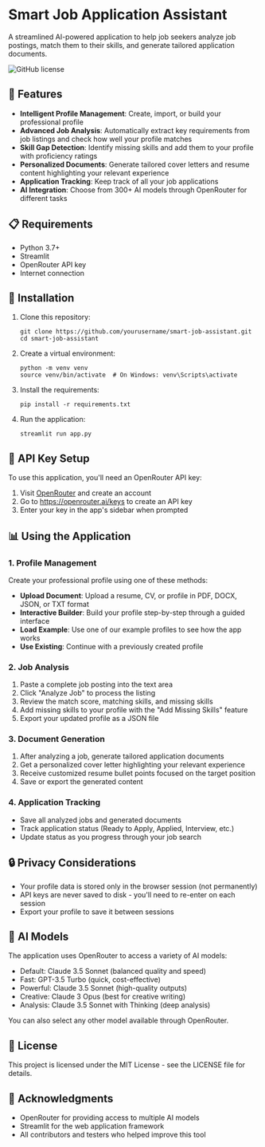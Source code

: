 # Smart Job Application Assistant

A streamlined AI-powered application to help job seekers analyze job postings, match them to their skills, and generate tailored application documents.

![GitHub license](https://img.shields.io/badge/license-MIT-blue.svg)

## 🌟 Features

- **Intelligent Profile Management**: Create, import, or build your professional profile
- **Advanced Job Analysis**: Automatically extract key requirements from job listings and check how well your profile matches
- **Skill Gap Detection**: Identify missing skills and add them to your profile with proficiency ratings
- **Personalized Documents**: Generate tailored cover letters and resume content highlighting your relevant experience
- **Application Tracking**: Keep track of all your job applications
- **AI Integration**: Choose from 300+ AI models through OpenRouter for different tasks

## 📋 Requirements

- Python 3.7+
- Streamlit
- OpenRouter API key
- Internet connection

## 🚀 Installation

1. Clone this repository:
   ```
   git clone https://github.com/yourusername/smart-job-assistant.git
   cd smart-job-assistant
   ```

2. Create a virtual environment:
   ```
   python -m venv venv
   source venv/bin/activate  # On Windows: venv\Scripts\activate
   ```

3. Install the requirements:
   ```
   pip install -r requirements.txt
   ```

4. Run the application:
   ```
   streamlit run app.py
   ```

## 🔑 API Key Setup

To use this application, you'll need an OpenRouter API key:

1. Visit [OpenRouter](https://openrouter.ai) and create an account
2. Go to https://openrouter.ai/keys to create an API key
3. Enter your key in the app's sidebar when prompted

## 📊 Using the Application

### 1. Profile Management

Create your professional profile using one of these methods:

- **Upload Document**: Upload a resume, CV, or profile in PDF, DOCX, JSON, or TXT format
- **Interactive Builder**: Build your profile step-by-step through a guided interface
- **Load Example**: Use one of our example profiles to see how the app works
- **Use Existing**: Continue with a previously created profile

### 2. Job Analysis

1. Paste a complete job posting into the text area
2. Click "Analyze Job" to process the listing
3. Review the match score, matching skills, and missing skills
4. Add missing skills to your profile with the "Add Missing Skills" feature
5. Export your updated profile as a JSON file

### 3. Document Generation

1. After analyzing a job, generate tailored application documents
2. Get a personalized cover letter highlighting your relevant experience
3. Receive customized resume bullet points focused on the target position
4. Save or export the generated content

### 4. Application Tracking

- Save all analyzed jobs and generated documents
- Track application status (Ready to Apply, Applied, Interview, etc.)
- Update status as you progress through your job search

## 🔒 Privacy Considerations

- Your profile data is stored only in the browser session (not permanently)
- API keys are never saved to disk - you'll need to re-enter on each session
- Export your profile to save it between sessions

## 🤖 AI Models

The application uses OpenRouter to access a variety of AI models:

- Default: Claude 3.5 Sonnet (balanced quality and speed)
- Fast: GPT-3.5 Turbo (quick, cost-effective)
- Powerful: Claude 3.5 Sonnet (high-quality outputs)
- Creative: Claude 3 Opus (best for creative writing)
- Analysis: Claude 3.5 Sonnet with Thinking (deep analysis)

You can also select any other model available through OpenRouter.

## 📝 License

This project is licensed under the MIT License - see the LICENSE file for details.

## 🙏 Acknowledgments

- OpenRouter for providing access to multiple AI models
- Streamlit for the web application framework
- All contributors and testers who helped improve this tool